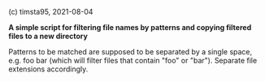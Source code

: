 (c) timsta95, 2021-08-04 <br/>

**A simple script for filtering file names by patterns and copying filtered files to a new directory**<br/>

Patterns to be matched are supposed to be separated by a single space, e.g. foo bar (which will filter files that contain "foo" or "bar").
Separate file extensions accordingly.